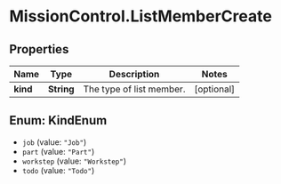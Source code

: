 # MissionControl.ListMemberCreate

## Properties
Name | Type | Description | Notes
------------ | ------------- | ------------- | -------------
**kind** | **String** | The type of list member. | [optional] 

<a name="KindEnum"></a>
## Enum: KindEnum

* `job` (value: `"Job"`)
* `part` (value: `"Part"`)
* `workstep` (value: `"Workstep"`)
* `todo` (value: `"Todo"`)


